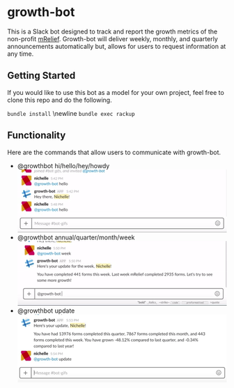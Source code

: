 # growth-bot

This is a Slack bot designed to track and report the growth metrics of the non-profit [mRelief](https://www.mrelief.com/our_story). Growth-bot will deliver weekly, monthly, and quarterly announcements automatically but, allows for users to request information at any time. 

## Getting Started

If you would like to use this bot as a model for your own project, feel free to clone this repo and do the following. 

`bundle install` \newline
`bundle exec rackup`


## Functionality 

Here are the commands that allow users to communicate with growth-bot.
* @growthbot hi/hello/hey/howdy 
         ![alt text](https://github.com/mRelief/growth-bot/blob/master/gifs/hellosocial.gif)
* @growthbot annual/quarter/month/week
         ![alt text](https://github.com/mRelief/growth-bot/blob/master/gifs/weekbotsocial.gif)
* @growthbot update 
         ![alt text](https://github.com/mRelief/growth-bot/blob/master/gifs/updatebotsocial.gif)



